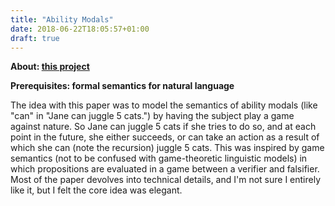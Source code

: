 ```yaml
---
title: "Ability Modals"
date: 2018-06-22T18:05:57+01:00
draft: true
---
```


**About: [this project](/docs/modals.pdf)**

**Prerequisites: formal semantics for natural language**

The idea with this paper was to model the semantics of ability modals (like "can" in "Jane can juggle 5 cats.") by having the subject play a game against nature. So Jane can juggle 5 cats if she tries to do so, and at each point in the future, she either succeeds, or can take an action as a result of which she can (note the recursion) juggle 5 cats. This was inspired by game semantics (not to be confused with game-theoretic linguistic models) in which propositions are evaluated in a game between a verifier and falsifier. Most of the paper devolves into technical details, and I'm not sure I entirely like it, but I felt the core idea was elegant.
